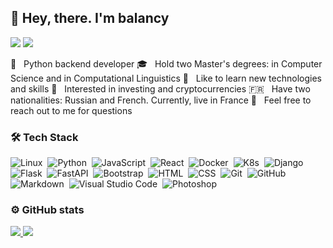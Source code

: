 ## 👋 Hey, there. I'm balancy

<p>
<a href="mailto:balancy@gmail.com"><img src="https://img.shields.io/badge/-balancy@gmail.com-D14836?style=flat&logo=Gmail&logoColor=white"/></a>
<a href="https://t.me/balancy"><img src="https://img.shields.io/badge/-balancy-2AABEE?style=flat&logo=telegram"/></a>
</p>

🐍 &nbsp; Python backend developer
🎓 &nbsp; Hold two Master's degrees: in Computer Science and in Computational Linguistics
📖 &nbsp; Like to learn new technologies and skills
👀 &nbsp; Interested in investing and cryptocurrencies
:fr: &nbsp; Have two nationalities: Russian and French. Currently, live in France
💬 &nbsp; Feel free to reach out to me for questions

### 🛠 Tech Stack

![Linux](https://img.shields.io/badge/-Linux-FFFFFF?style=flat&logo=linux&logoColor=000000)&nbsp;
![Python](https://img.shields.io/badge/-Python-FFFFFF?style=flat&logo=python)&nbsp;
![JavaScript](https://img.shields.io/badge/-JavaScript-FFFFFF?style=flat&logo=javascript)&nbsp;
![React](https://img.shields.io/badge/-React-FFFFFF?style=flat&logo=react)&nbsp;
![Docker](https://img.shields.io/badge/-Docker-FFFFFF?style=flat&logo=docker)&nbsp;
![K8s](https://img.shields.io/badge/-Kubernetes-FFFFFF?style=flat&logo=kubernetes)&nbsp;
![Django](https://img.shields.io/badge/-Django-FFFFFF?style=flat&logo=django&logoColor=000000)&nbsp;
![Flask](https://img.shields.io/badge/-Flask-FFFFFF?style=flat&logo=flask&logoColor=000000)&nbsp;
![FastAPI](https://img.shields.io/badge/-FastApi-FFFFFF?style=flat&logo=fastapi)&nbsp;
![Bootstrap](https://img.shields.io/badge/-Bootstrap-FFFFFF?style=flat&logo=bootstrap)&nbsp;
![HTML](https://img.shields.io/badge/-HTML-FFFFFF?style=flat&logo=HTML5)&nbsp;
![CSS](https://img.shields.io/badge/-CSS-FFFFFF?style=flat&logo=CSS3&logoColor=1572B6)&nbsp;
![Git](https://img.shields.io/badge/-Git-FFFFFF?style=flat&logo=git)&nbsp;
![GitHub](https://img.shields.io/badge/-GitHub-FFFFFF?style=flat&logo=github&logoColor=000000)&nbsp;
![Markdown](https://img.shields.io/badge/-Markdown-FFFFFF?style=flat&logo=markdown&logoColor=000000)&nbsp;
![Visual Studio Code](https://img.shields.io/badge/-Visual%20Studio%20Code-FFFFFF?style=flat&logo=visual-studio-code&logoColor=007ACC)&nbsp;
![Photoshop](https://img.shields.io/badge/-Photoshop-FFFFFF?style=flat&logo=adobe-photoshop)&nbsp;

### ⚙️ GitHub stats

<p>
<a href="https://github.com/MishaVyb/github-readme-stats">
<img src="https://github-readme-stats.vercel.app/api?username=balancy&show_icons=true&theme=radical&include_all_commits=true&theme=transparent&hide=contribs"/>
<img src="https://github-readme-stats.vercel.app/api/top-langs/?username=balancy&&layout=compact"/>
</a>
</p>
